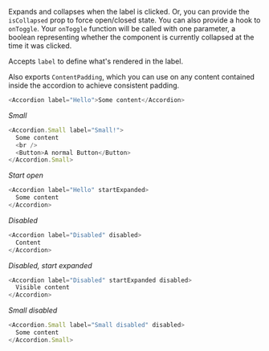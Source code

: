 Expands and collapses when the label is clicked. Or, you can provide the `isCollapsed` prop to force open/closed state. You can also provide a hook to `onToggle`. Your `onToggle` function will be called with one parameter, a boolean representing whether the component is currently collapsed at the time it was clicked.

Accepts `label` to define what's rendered in the label.

Also exports `ContentPadding`, which you can use on any content contained inside the accordion to achieve consistent padding.

```javascript
<Accordion label="Hello">Some content</Accordion>
```

_Small_

```javascript
<Accordion.Small label="Small!">
  Some content
  <br />
  <Button>A normal Button</Button>
</Accordion.Small>
```

_Start open_

```javascript
<Accordion label="Hello" startExpanded>
  Some content
</Accordion>
```

_Disabled_

```javascript
<Accordion label="Disabled" disabled>
  Content
</Accordion>
```

_Disabled, start expanded_

```javascript
<Accordion label="Disabled" startExpanded disabled>
  Visible content
</Accordion>
```

_Small disabled_

```javascript
<Accordion.Small label="Small disabled" disabled>
  Some content
</Accordion.Small>
```

